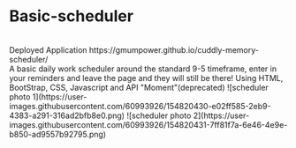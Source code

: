 # Basic-scheduler
<br>
Deployed Application https://gmumpower.github.io/cuddly-memory-scheduler/
<br>
A basic daily work scheduler around the standard 9-5 timeframe, enter in your reminders and leave the page and they will still be there!
Using HTML, BootStrap, CSS, Javascript and API "Moment"(deprecated)
![scheduler photo 1](https://user-images.githubusercontent.com/60993926/154820430-e02ff585-2eb9-4383-a291-316ad2bfb8e0.png)
![scheduler photo 2](https://user-images.githubusercontent.com/60993926/154820431-7ff81f7a-6e46-4e9e-b850-ad9557b92795.png)
